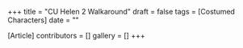 +++
title = "CU Helen 2 Walkaround"
draft = false
tags = [Costumed Characters]
date = ""

[Article]
contributors = []
gallery = []
+++